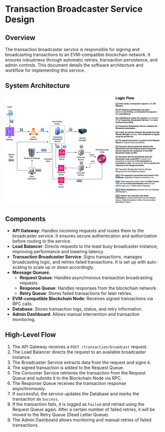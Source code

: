 # Transaction Broadcaster Service Design

## **Overview**

The transaction broadcaster service is responsible for signing and broadcasting transactions to an EVM-compatible blockchain network. It ensures robustness through automatic retries, transaction persistence, and admin controls. This document details the software architecture and workflow for implementing this service.

## **System Architecture**

![System Design Diagram](problem6.jpg)

## **Components**

- **API Gateway**: Handles incoming requests and routes them to the broadcaster service. It ensures secure authentication and authorization before routing to the service.
- **Load Balancer**: Directs requests to the least busy broadcaster instance, improving performance and lowering latency.
- **Transaction Broadcaster Service**: Signs transactions, manages broadcasting logic, and retries failed transactions. It is set up with auto-scaling to scale up or down accordingly.
- **Message Queues**:
  - **Request Queue**: Handles asynchronous transaction broadcasting requests.
  - **Response Queue**: Handles responses from the blockchain network.
  - **Retry Queue**: Stores failed transactions for later retries.
- **EVM-compatible Blockchain Node**: Receives signed transactions via RPC calls.
- **Database**: Stores transaction logs, status, and retry information.
- **Admin Dashboard**: Allows manual intervention and transaction monitoring.

## **High-Level Flow**

1. The API Gateway receives a `POST /transaction/broadcast` request.
2. The Load Balancer directs the request to an available broadcaster instance.
3. The Broadcaster Service extracts data from the request and signs it.
4. The signed transaction is added to the Request Queue.
5. The Consumer Service retrieves the transaction from the Request Queue and submits it to the Blockchain Node via RPC.
6. The Response Queue receives the transaction response asynchronously.
7. If successful, the service updates the Database and marks the transaction as `Success`.
8. If the transaction fails, it is logged as `Failed` and retried using the Request Queue again. After a certain number of failed retries, it will be moved to the Retry Queue (Dead Letter Queue).
9. The Admin Dashboard allows monitoring and manual retries of failed transactions.
